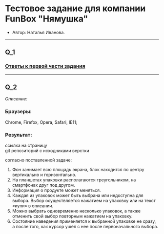 # Тестовое задание для компании FunBox "Нямушка" 

* Автор: Наталья Иванова.

---
Q_1
---
### <a href="https://github.com/natalia-ai/funBox/blob/master/Q_funbox_Ivanova.pdf">Ответы к первой части задания</a>
---
Q_2
---
_Описание:_<br>
### Браузеры: 
Chrome, Firefox, Opera, Safari, IE11;  

### Результат: 
ссылка на страницу <br>
git репозиторий с исходниками верстки 
 
cогласно поставленной задаче:
1. Фон занимает всю площадь экрана, блок находится по центру вертикально и горизонтально.
2. На планшетах упаковки располагаются треугольником, на смартфонах друг
под другом.
3. Информация о продукте может меняться.
4. Каждая из упаковок может быть выбрана или недоступна для выбора. Выбор
осуществляется нажатием на упаковку или на текст «купи» в описании.
5. Можно выбрать одновременно несколько упаковок, а также отменить свой
выбор повторным нажатием на упаковку.
6. Состояние наведения применяется к выбранной упаковке не сразу, а после
того, как курсор ушёл с нее после первоначального выбора. 

